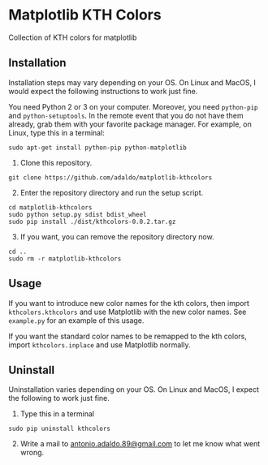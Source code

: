 # Matplotlib KTH Colors
Collection of KTH colors for matplotlib


## Installation
Installation steps may vary depending on your OS.
On Linux and MacOS, I would expect the following instructions to work just fine.

You need Python 2 or 3 on your computer.
Moreover, you need `python-pip` and `python-setuptools`.
In the remote event that you do not have them already, grab them with your favorite package manager.
For example, on Linux, type this in a terminal:
```
sudo apt-get install python-pip python-matplotlib
```

1. Clone this repository.

  ```
  git clone https://github.com/adaldo/matplotlib-kthcolors
  ```

2. Enter the repository directory and run the setup script.

  ```
  cd matplotlib-kthcolors
  sudo python setup.py sdist bdist_wheel
  sudo pip install ./dist/kthcolors-0.0.2.tar.gz
  ```

3. If you want, you can remove the repository directory now.

  ```
  cd ..
  sudo rm -r matplotlib-kthcolors
  ```


## Usage

If you want to introduce new color names for the kth colors, then import `kthcolors.kthcolors` and use Matplotlib with the new color names. See `example.py` for an example of this usage.

If you want the standard color names to be remapped to the kth colors, import `kthcolors.inplace` and use Matplotlib normally.


## Uninstall

Uninstallation varies depending on your OS.
On Linux and MacOS, I expect the following to work just fine.

1. Type this in a terminal

  ```
  sudo pip uninstall kthcolors
  ```

2. Write a mail to <antonio.adaldo.89@gmail.com> to let me know what went wrong.
